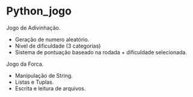 # Python_jogo
 Jogo de Adivinhação.
 
- Geração de numero aleatório.
- Nivel de dificuldade (3 categorias)  
- Sistema de pontuação baseado na rodada + dificuldade selecionada.

Jogo da Forca.
- Manipulação de String.
- Listas e Tuplas.
- Escrita e leitura de arquivos.
